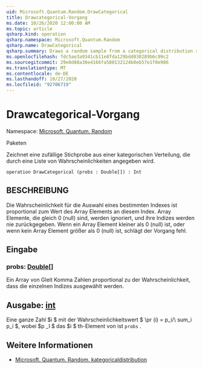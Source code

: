 ```yaml
---
uid: Microsoft.Quantum.Random.DrawCategorical
title: Drawcategorical-Vorgang
ms.date: 10/26/2020 12:00:00 AM
ms.topic: article
qsharp.kind: operation
qsharp.namespace: Microsoft.Quantum.Random
qsharp.name: DrawCategorical
qsharp.summary: Draws a random sample from a categorical distribution specified by a list of probablities.
ms.openlocfilehash: fdc5ae3a9341cb11e8fda129bdd030289b6c99c2
ms.sourcegitcommit: 29e0d88a30e4166fa580132124b0eb57e1f0e986
ms.translationtype: MT
ms.contentlocale: de-DE
ms.lasthandoff: 10/27/2020
ms.locfileid: "92706719"
---
```

# <a name="drawcategorical-operation"></a>Drawcategorical-Vorgang

Namespace: [Microsoft. Quantum. Random](xref:Microsoft.Quantum.Random)

Paketen [](https://nuget.org/packages/)


Zeichnet eine zufällige Stichprobe aus einer kategorischen Verteilung, die durch eine Liste von Wahrscheinlichkeiten angegeben wird.

```qsharp
operation DrawCategorical (probs : Double[]) : Int
```


## <a name="description"></a>BESCHREIBUNG

Die Wahrscheinlichkeit für die Auswahl eines bestimmten Indexes ist proportional zum Wert des Array Elements an diesem Index.
Array Elemente, die gleich 0 (null) sind, werden ignoriert, und ihre Indizes werden nie zurückgegeben. Wenn ein Array Element kleiner als 0 (null) ist, oder wenn kein Array Element größer als 0 (null) ist, schlägt der Vorgang fehl.

## <a name="input"></a>Eingabe

### <a name="probs--double"></a>probs: [Double](xref:microsoft.quantum.lang-ref.double)[]

Ein Array von Gleit Komma Zahlen proportional zu der Wahrscheinlichkeit, dass die einzelnen Indizes ausgewählt werden.



## <a name="output--int"></a>Ausgabe: [int](xref:microsoft.quantum.lang-ref.int)

Eine ganze Zahl $i $ mit der Wahrscheinlichkeitswert $ \pr (i) = p_i/\ sum_i p_i $, wobei $p _I $ das $i $ th-Element von ist `probs` .

## <a name="see-also"></a>Weitere Informationen

- [Microsoft. Quantum. Random. kategoricaldistribution](xref:Microsoft.Quantum.Random.CategoricalDistribution)